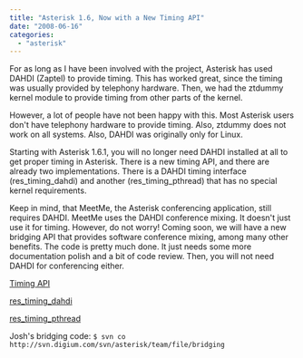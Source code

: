 ```yaml
---
title: "Asterisk 1.6, Now with a New Timing API"
date: "2008-06-16"
categories: 
  - "asterisk"
---
```


For as long as I have been involved with the project, Asterisk has used DAHDI (Zaptel) to provide timing. This has worked great, since the timing was usually provided by telephony hardware. Then, we had the ztdummy kernel module to provide timing from other parts of the kernel.

However, a lot of people have not been happy with this. Most Asterisk users don't have telephony hardware to provide timing. Also, ztdummy does not work on all systems. Also, DAHDI was originally only for Linux.

Starting with Asterisk 1.6.1, you will no longer need DAHDI installed at all to get proper timing in Asterisk. There is a new timing API, and there are already two implementations. There is a DAHDI timing interface (res\_timing\_dahdi) and another (res\_timing\_pthread) that has no special kernel requirements.

Keep in mind, that MeetMe, the Asterisk conferencing application, still requires DAHDI. MeetMe uses the DAHDI conference mixing. It doesn't just use it for timing. However, do not worry! Coming soon, we will have a new bridging API that provides software conference mixing, among many other benefits. The code is pretty much done. It just needs some more documentation polish and a bit of code review. Then, you will not need DAHDI for conferencing either.

[Timing API](http://svn.digium.com/view/asterisk/trunk/include/asterisk/timing.h?view=markup)

[res\_timing\_dahdi](http://svn.digium.com/view/asterisk/trunk/res/res_timing_dahdi.c?view=markup)

[res\_timing\_pthread](http://svn.digium.com/view/asterisk/trunk/res/res_timing_pthread.c?view=markup)

Josh's bridging code: `$ svn co http://svn.digium.com/svn/asterisk/team/file/bridging`
